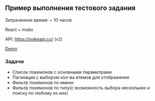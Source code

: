 ## Пример выполнения тестового задания
Затраченное время: ~ 10 часов

React + mobx

API: https://pokeapi.co/ (v2)

[Demo](https://sesedgy.github.io/react-mobx-pokedex/)

### Задачи
* Список покемонов с основными параметрами
* Пагинация с выбором кол-ва итемов для отображения
* Фильтр покемонов по имени
* Фильтр покемонов по типу(с возможность выбора нескольких и поиску по любому из них)
